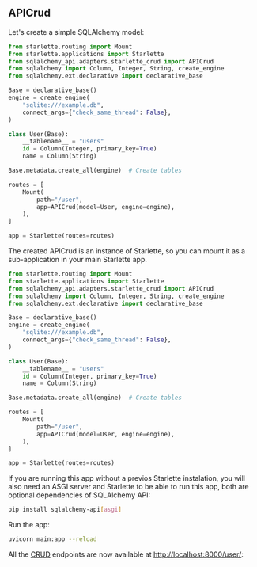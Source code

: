 

## APICrud

Let's create a simple SQLAlchemy model:

```Python hl_lines="3-5 7-11 13-16 18"
from starlette.routing import Mount
from starlette.applications import Starlette
from sqlalchemy_api.adapters.starlette_crud import APICrud
from sqlalchemy import Column, Integer, String, create_engine
from sqlalchemy.ext.declarative import declarative_base

Base = declarative_base()
engine = create_engine(
    "sqlite:///example.db",
    connect_args={"check_same_thread": False},
)

class User(Base):
    __tablename__ = "users"
    id = Column(Integer, primary_key=True)
    name = Column(String)

Base.metadata.create_all(engine)  # Create tables

routes = [
    Mount(
        path="/user",
        app=APICrud(model=User, engine=engine),
    ),
]

app = Starlette(routes=routes)
```

The created APICrud is an instance of Starlette, so you can mount it as a sub-application in your main Starlette app.


```Python hl_lines="1-2 20-25 27"
from starlette.routing import Mount
from starlette.applications import Starlette
from sqlalchemy_api.adapters.starlette_crud import APICrud
from sqlalchemy import Column, Integer, String, create_engine
from sqlalchemy.ext.declarative import declarative_base

Base = declarative_base()
engine = create_engine(
    "sqlite:///example.db",
    connect_args={"check_same_thread": False},
)

class User(Base):
    __tablename__ = "users"
    id = Column(Integer, primary_key=True)
    name = Column(String)

Base.metadata.create_all(engine)  # Create tables

routes = [
    Mount(
        path="/user",
        app=APICrud(model=User, engine=engine),
    ),
]

app = Starlette(routes=routes)
```

If you are running this app without a previos Starlette instalation, you will also need an ASGI server and Starlette to be able to run this app, both are optional dependencies of SQLAlchemy API:

```bash
pip install sqlalchemy-api[asgi]
```

Run the app:

```bash
uvicorn main:app --reload
```

All the [CRUD](/sqlalchemy_api/crud/introduction) endpoints are now available at [http://localhost:8000/user/](http://localhost:8000/user/):


